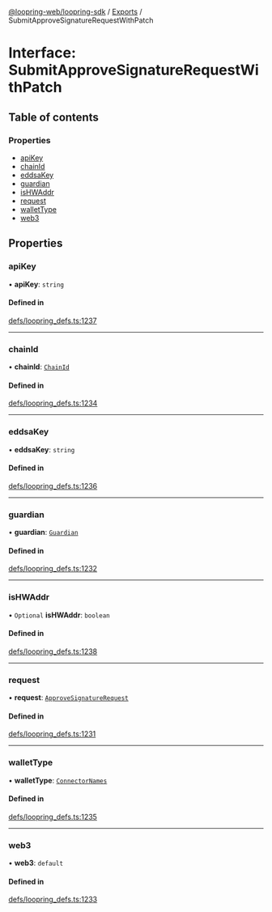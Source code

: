 [@loopring-web/loopring-sdk](../README.md) / [Exports](../modules.md) / SubmitApproveSignatureRequestWithPatch

# Interface: SubmitApproveSignatureRequestWithPatch

## Table of contents

### Properties

- [apiKey](SubmitApproveSignatureRequestWithPatch.md#apikey)
- [chainId](SubmitApproveSignatureRequestWithPatch.md#chainid)
- [eddsaKey](SubmitApproveSignatureRequestWithPatch.md#eddsakey)
- [guardian](SubmitApproveSignatureRequestWithPatch.md#guardian)
- [isHWAddr](SubmitApproveSignatureRequestWithPatch.md#ishwaddr)
- [request](SubmitApproveSignatureRequestWithPatch.md#request)
- [walletType](SubmitApproveSignatureRequestWithPatch.md#wallettype)
- [web3](SubmitApproveSignatureRequestWithPatch.md#web3)

## Properties

### apiKey

• **apiKey**: `string`

#### Defined in

[defs/loopring_defs.ts:1237](https://github.com/Loopring/loopring_sdk/blob/1b21a8d/src/defs/loopring_defs.ts#L1237)

___

### chainId

• **chainId**: [`ChainId`](../enums/ChainId.md)

#### Defined in

[defs/loopring_defs.ts:1234](https://github.com/Loopring/loopring_sdk/blob/1b21a8d/src/defs/loopring_defs.ts#L1234)

___

### eddsaKey

• **eddsaKey**: `string`

#### Defined in

[defs/loopring_defs.ts:1236](https://github.com/Loopring/loopring_sdk/blob/1b21a8d/src/defs/loopring_defs.ts#L1236)

___

### guardian

• **guardian**: [`Guardian`](../modules.md#guardian)

#### Defined in

[defs/loopring_defs.ts:1232](https://github.com/Loopring/loopring_sdk/blob/1b21a8d/src/defs/loopring_defs.ts#L1232)

___

### isHWAddr

• `Optional` **isHWAddr**: `boolean`

#### Defined in

[defs/loopring_defs.ts:1238](https://github.com/Loopring/loopring_sdk/blob/1b21a8d/src/defs/loopring_defs.ts#L1238)

___

### request

• **request**: [`ApproveSignatureRequest`](ApproveSignatureRequest.md)

#### Defined in

[defs/loopring_defs.ts:1231](https://github.com/Loopring/loopring_sdk/blob/1b21a8d/src/defs/loopring_defs.ts#L1231)

___

### walletType

• **walletType**: [`ConnectorNames`](../enums/ConnectorNames.md)

#### Defined in

[defs/loopring_defs.ts:1235](https://github.com/Loopring/loopring_sdk/blob/1b21a8d/src/defs/loopring_defs.ts#L1235)

___

### web3

• **web3**: `default`

#### Defined in

[defs/loopring_defs.ts:1233](https://github.com/Loopring/loopring_sdk/blob/1b21a8d/src/defs/loopring_defs.ts#L1233)
